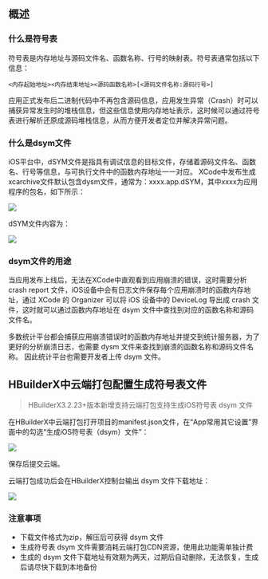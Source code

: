 ## 概述

### 什么是符号表
符号表是内存地址与源码文件名、函数名称、行号的映射表。符号表通常包括以下信息：
```
<内存起始地址><内存结束地址><源码函数名称>[<源码文件名称:源码行号>]
```
应用正式发布后二进制代码中不再包含源码信息，应用发生异常（Crash）时可以捕获异常发生时的堆栈信息，但这些信息使用内存地址表示，这时候可以通过符号表进行解析还原成源码堆栈信息，从而方便开发者定位并解决异常问题。


### 什么是dsym文件
iOS平台中，dSYM文件是指具有调试信息的目标文件，存储着源码文件名、函数名、行号等信息，与可执行文件中的函数内存地址一一对应。
XCode中发布生成xcarchive文件默认包含dysm文件，通常为：xxxx.app.dSYM，其中xxxx为应用程序的包名，如下所示：

![](https://img-cdn-aliyun.dcloud.net.cn/client/doc/ios/dsym-xcarchive.png)

dSYM文件内容为：

![](https://img-cdn-aliyun.dcloud.net.cn/client/doc/ios/dsym-content.png)


### dsym文件的用途
当应用发布上线后，无法在XCode中直观看到应用崩溃的错误，这时需要分析 crash report 文件，iOS设备中会有日志文件保存每个应用崩溃时的函数内存地址，通过 XCode 的 Organizer 可以将 iOS 设备中的 DeviceLog 导出成 crash 文件，这时就可以通过函数内存地址在 dsym 文件中查找到对应的函数名称和源码文件名。

多数统计平台都会捕获应用崩溃错误时的函数内存地址并提交到统计服务器，为了更好的分析崩溃日志，也需要 dysm 文件来查找到崩溃的函数名称和源码文件名称。
因此统计平台也需要开发者上传 dsym 文件。


## HBuilderX中云端打包配置生成符号表文件

> HBuilderX3.2.23+版本新增支持云端打包支持生成iOS符号表 dsym 文件

在HBuilderX中云端打包打开项目的manifest.json文件，在“App常用其它设置”界面中的勾选“生成iOS符号表（dsym）文件”：

![](https://img-cdn-aliyun.dcloud.net.cn/client/doc/ios/dsym-hx.png)

保存后提交云端。

云端打包成功后会在HBuilderX控制台输出 dsym 文件下载地址：

![](https://img-cdn-aliyun.dcloud.net.cn/client/doc/ios/dsym-download.png)

### 注意事项
- 下载文件格式为zip，解压后可获得 dsym 文件
- 生成符号表 dsym 文件需要消耗云端打包CDN资源，使用此功能需单独计费
- 生成的 dsym 文件下载地址有效期为两天，过期后自动删除，无法恢复，生成后请尽快下载到本地备份

